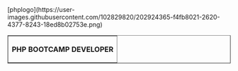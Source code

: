 <!DOCTYPE html>
<html lang="en">
<head>
</head>
<body>


<table border="1" >
 [phplogo](https://user-images.githubusercontent.com/102829820/202924365-f4fb8021-2620-4377-8243-18ed8b02753e.png)
    <th>
        <b><p align="center">PHP BOOTCAMP DEVELOPER</p><b>
    </th>
   

</table>
    
</body>
</html>
